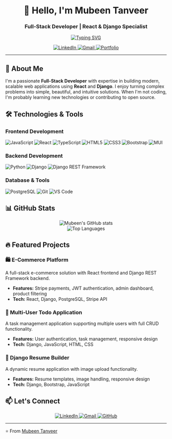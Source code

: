 <h1 align="center">👋 Hello, I'm Mubeen Tanveer</h1>
<h3 align="center">Full-Stack Developer | React & Django Specialist</h3>

<p align="center">
  <a href="https://github.com/mianmubeen01">
    <img src="https://readme-typing-svg.demolab.com?font=Fira+Code&pause=1000&color=22D3EE&center=true&vCenter=true&width=435&lines=React+Developer;Django+Specialist;Full-Stack+Engineer;Problem+Solver" alt="Typing SVG" />
  </a>
</p>

<p align="center">
  <a href="https://www.linkedin.com/in/mian-mubeen/">
    <img src="https://img.shields.io/badge/LinkedIn-0A66C2?style=for-the-badge&logo=linkedin&logoColor=white" alt="LinkedIn">
  </a>
  <a href="mailto:mianmubeentanveer12@gmail.com">
    <img src="https://img.shields.io/badge/Gmail-EA4335?style=for-the-badge&logo=gmail&logoColor=white" alt="Gmail">
  </a>
  <a href="https://github.com/mianmubeen01">
    <img src="https://img.shields.io/badge/Portfolio-4285F4?style=for-the-badge&logo=google-chrome&logoColor=white" alt="Portfolio">
  </a>
</p>

---

## 🚀 About Me

I'm a passionate **Full-Stack Developer** with expertise in building modern, scalable web applications using **React** and **Django**. I enjoy turning complex problems into simple, beautiful, and intuitive solutions. When I'm not coding, I'm probably learning new technologies or contributing to open source.

## 🛠️ Technologies & Tools

### Frontend Development
![JavaScript](https://img.shields.io/badge/JavaScript-F7DF1E?style=for-the-badge&logo=javascript&logoColor=black)
![React](https://img.shields.io/badge/React-20232A?style=for-the-badge&logo=react&logoColor=61DAFB)
![TypeScript](https://img.shields.io/badge/TypeScript-007ACC?style=for-the-badge&logo=typescript&logoColor=white)
![HTML5](https://img.shields.io/badge/HTML5-E34F26?style=for-the-badge&logo=html5&logoColor=white)
![CSS3](https://img.shields.io/badge/CSS3-1572B6?style=for-the-badge&logo=css3&logoColor=white)
![Bootstrap](https://img.shields.io/badge/Bootstrap-563D7C?style=for-the-badge&logo=bootstrap&logoColor=white)
![MUI](https://img.shields.io/badge/MUI-007FFF?style=for-the-badge&logo=mui&logoColor=white)

### Backend Development
![Python](https://img.shields.io/badge/Python-3776AB?style=for-the-badge&logo=python&logoColor=white)
![Django](https://img.shields.io/badge/Django-092E20?style=for-the-badge&logo=django&logoColor=white)
![Django REST Framework](https://img.shields.io/badge/DRF-ff1709?style=for-the-badge&logo=django&logoColor=white)

### Database & Tools
![PostgreSQL](https://img.shields.io/badge/PostgreSQL-316192?style=for-the-badge&logo=postgresql&logoColor=white)
![Git](https://img.shields.io/badge/Git-F05032?style=for-the-badge&logo=git&logoColor=white)
![VS Code](https://img.shields.io/badge/VS_Code-007ACC?style=for-the-badge&logo=visual-studio-code&logoColor=white)

## 📊 GitHub Stats

<p align="center">
  <img src="https://github-readme-stats.vercel.app/api?username=mianmubeen01&show_icons=true&theme=radical&hide_border=true" alt="Mubeen's GitHub stats" />
  <br/>
  <img src="https://github-readme-stats.vercel.app/api/top-langs/?username=mianmubeen01&layout=compact&theme=radical&hide_border=true&langs_count=8" alt="Top Languages" />
</p>

## 🔥 Featured Projects

### 🛍️ E-Commerce Platform
A full-stack e-commerce solution with React frontend and Django REST Framework backend.
- **Features:** Stripe payments, JWT authentication, admin dashboard, product filtering
- **Tech:** React, Django, PostgreSQL, Stripe API

### 📝 Multi-User Todo Application
A task management application supporting multiple users with full CRUD functionality.
- **Features:** User authentication, task management, responsive design
- **Tech:** Django, JavaScript, HTML, CSS

### 🎯 Django Resume Builder
A dynamic resume application with image upload functionality.
- **Features:** Resume templates, image handling, responsive design
- **Tech:** Django, Bootstrap, JavaScript

## 📫 Let's Connect

<p align="center">
  <a href="https://www.linkedin.com/in/mian-mubeen/">
    <img src="https://img.shields.io/badge/LinkedIn-0A66C2?style=for-the-badge&logo=linkedin&logoColor=white" alt="LinkedIn">
  </a>
  <a href="mailto:mianmubeentanveer12@gmail.com">
    <img src="https://img.shields.io/badge/Gmail-EA4335?style=for-the-badge&logo=gmail&logoColor=white" alt="Gmail">
  </a>
  <a href="https://github.com/mianmubeen01">
    <img src="https://img.shields.io/badge/GitHub-181717?style=for-the-badge&logo=github&logoColor=white" alt="GitHub">
  </a>
</p>

---

⭐️ From [Mubeen Tanveer](https://github.com/mianmubeen01)

